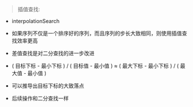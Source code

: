 > 插值查找: 

- interpolationSearch

- 如果序列不仅是一个排序好的序列，而且序列的步长大致相同，则使用插值查找效率更高

- 差值查找是对二分查找的进一步改进

- ( 目标下标 - 最小下标 ) / ( 目标值 - 最小值 ) ≈ ( 最大下标 - 最小下标 ) / ( 最大值 - 最小值 )

- 可以推导出目标下标的大致落点

- 后续操作和二分查找一样
